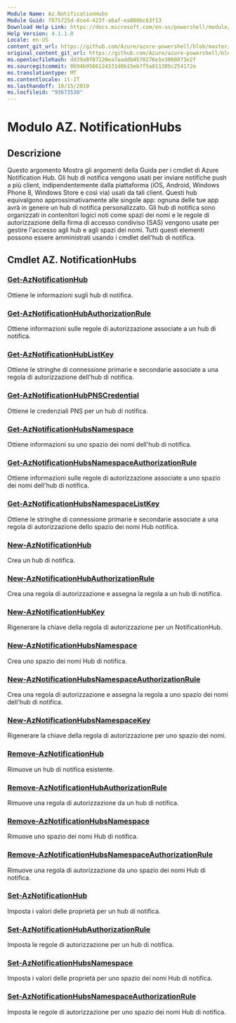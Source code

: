 ```yaml
---
Module Name: Az.NotificationHubs
Module Guid: f875725d-8ce4-423f-a6af-ea880bc63f13
Download Help Link: https://docs.microsoft.com/en-us/powershell/module/az.notificationhubs
Help Version: 4.1.1.0
Locale: en-US
content_git_url: https://github.com/Azure/azure-powershell/blob/master/src/NotificationHubs/NotificationHubs/help/Az.NotificationHubs.md
original_content_git_url: https://github.com/Azure/azure-powershell/blob/master/src/NotificationHubs/NotificationHubs/help/Az.NotificationHubs.md
ms.openlocfilehash: dd39a8f87120ea7aaddb4570276e1e3060873e2f
ms.sourcegitcommit: 0b94b9566124331d0b15eb7f5a811305c254172e
ms.translationtype: MT
ms.contentlocale: it-IT
ms.lasthandoff: 10/15/2019
ms.locfileid: "93673538"
---
```

# Modulo AZ. NotificationHubs
## Descrizione
Questo argomento Mostra gli argomenti della Guida per i cmdlet di Azure Notification Hub. Gli hub di notifica vengono usati per inviare notifiche push a più client, indipendentemente dalla piattaforma (iOS, Android, Windows Phone 8, Windows Store e così via) usati da tali client. Questi hub equivalgono approssimativamente alle singole app: ognuna delle tue app avrà in genere un hub di notifica personalizzato. Gli hub di notifica sono organizzati in contenitori logici noti come spazi dei nomi e le regole di autorizzazione della firma di accesso condiviso (SAS) vengono usate per gestire l'accesso agli hub e agli spazi dei nomi. Tutti questi elementi possono essere amministrati usando i cmdlet dell'hub di notifica.

## Cmdlet AZ. NotificationHubs
### [Get-AzNotificationHub](Get-AzNotificationHub.md)
Ottiene le informazioni sugli hub di notifica.

### [Get-AzNotificationHubAuthorizationRule](Get-AzNotificationHubAuthorizationRule.md)
Ottiene informazioni sulle regole di autorizzazione associate a un hub di notifica.

### [Get-AzNotificationHubListKey](Get-AzNotificationHubListKey.md)
Ottiene le stringhe di connessione primarie e secondarie associate a una regola di autorizzazione dell'hub di notifica.

### [Get-AzNotificationHubPNSCredential](Get-AzNotificationHubPNSCredential.md)
Ottiene le credenziali PNS per un hub di notifica.

### [Get-AzNotificationHubsNamespace](Get-AzNotificationHubsNamespace.md)
Ottiene informazioni su uno spazio dei nomi dell'hub di notifica.

### [Get-AzNotificationHubsNamespaceAuthorizationRule](Get-AzNotificationHubsNamespaceAuthorizationRule.md)
Ottiene informazioni sulle regole di autorizzazione associate a uno spazio dei nomi dell'hub di notifica.

### [Get-AzNotificationHubsNamespaceListKey](Get-AzNotificationHubsNamespaceListKey.md)
Ottiene le stringhe di connessione primarie e secondarie associate a una regola di autorizzazione dello spazio dei nomi Hub notifica.

### [New-AzNotificationHub](New-AzNotificationHub.md)
Crea un hub di notifica.

### [New-AzNotificationHubAuthorizationRule](New-AzNotificationHubAuthorizationRule.md)
Crea una regola di autorizzazione e assegna la regola a un hub di notifica.

### [New-AzNotificationHubKey](New-AzNotificationHubKey.md)
Rigenerare la chiave della regola di autorizzazione per un NotificationHub.

### [New-AzNotificationHubsNamespace](New-AzNotificationHubsNamespace.md)
Crea uno spazio dei nomi Hub di notifica.

### [New-AzNotificationHubsNamespaceAuthorizationRule](New-AzNotificationHubsNamespaceAuthorizationRule.md)
Crea una regola di autorizzazione e assegna la regola a uno spazio dei nomi dell'hub di notifica.

### [New-AzNotificationHubsNamespaceKey](New-AzNotificationHubsNamespaceKey.md)
Rigenerare la chiave della regola di autorizzazione per uno spazio dei nomi.

### [Remove-AzNotificationHub](Remove-AzNotificationHub.md)
Rimuove un hub di notifica esistente.

### [Remove-AzNotificationHubAuthorizationRule](Remove-AzNotificationHubAuthorizationRule.md)
Rimuove una regola di autorizzazione da un hub di notifica.

### [Remove-AzNotificationHubsNamespace](Remove-AzNotificationHubsNamespace.md)
Rimuove uno spazio dei nomi Hub di notifica.

### [Remove-AzNotificationHubsNamespaceAuthorizationRule](Remove-AzNotificationHubsNamespaceAuthorizationRule.md)
Rimuove una regola di autorizzazione da uno spazio dei nomi Hub di notifica.

### [Set-AzNotificationHub](Set-AzNotificationHub.md)
Imposta i valori delle proprietà per un hub di notifica.

### [Set-AzNotificationHubAuthorizationRule](Set-AzNotificationHubAuthorizationRule.md)
Imposta le regole di autorizzazione per un hub di notifica.

### [Set-AzNotificationHubsNamespace](Set-AzNotificationHubsNamespace.md)
Imposta i valori delle proprietà per uno spazio dei nomi Hub di notifica.

### [Set-AzNotificationHubsNamespaceAuthorizationRule](Set-AzNotificationHubsNamespaceAuthorizationRule.md)
Imposta le regole di autorizzazione per uno spazio dei nomi Hub di notifica.

